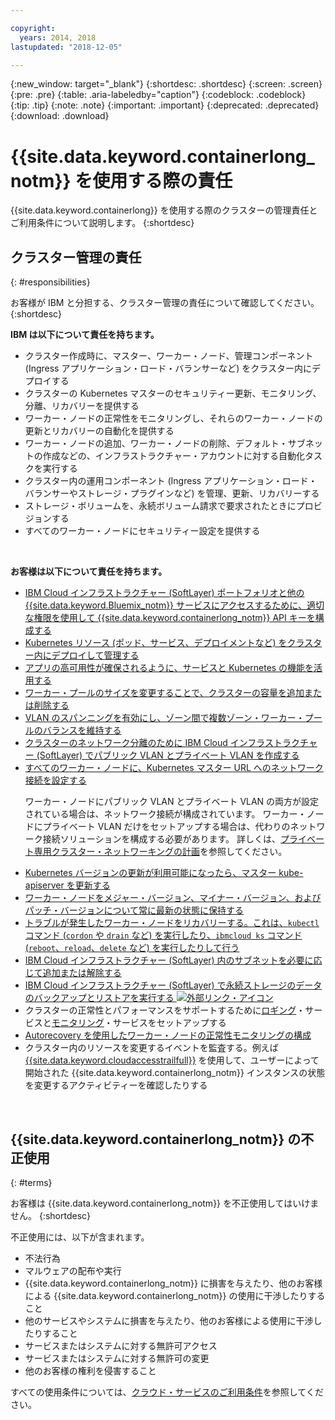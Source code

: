 ```yaml
---

copyright:
  years: 2014, 2018
lastupdated: "2018-12-05"

---
```


{:new_window: target="_blank"}
{:shortdesc: .shortdesc}
{:screen: .screen}
{:pre: .pre}
{:table: .aria-labeledby="caption"}
{:codeblock: .codeblock}
{:tip: .tip}
{:note: .note}
{:important: .important}
{:deprecated: .deprecated}
{:download: .download}



# {{site.data.keyword.containerlong_notm}} を使用する際の責任
{{site.data.keyword.containerlong}} を使用する際のクラスターの管理責任とご利用条件について説明します。
{:shortdesc}

## クラスター管理の責任
{: #responsibilities}

お客様が IBM と分担する、クラスター管理の責任について確認してください。
{:shortdesc}

**IBM は以下について責任を持ちます。**

- クラスター作成時に、マスター、ワーカー・ノード、管理コンポーネント (Ingress アプリケーション・ロード・バランサーなど) をクラスター内にデプロイする
- クラスターの Kubernetes マスターのセキュリティー更新、モニタリング、分離、リカバリーを提供する
- ワーカー・ノードの正常性をモニタリングし、それらのワーカー・ノードの更新とリカバリーの自動化を提供する
- ワーカー・ノードの追加、ワーカー・ノードの削除、デフォルト・サブネットの作成などの、インフラストラクチャー・アカウントに対する自動化タスクを実行する
- クラスター内の運用コンポーネント (Ingress アプリケーション・ロード・バランサーやストレージ・プラグインなど) を管理、更新、リカバリーする
- ストレージ・ボリュームを、永続ボリューム請求で要求されたときにプロビジョンする
- すべてのワーカー・ノードにセキュリティー設定を提供する

</br>

**お客様は以下について責任を持ちます。**

- [IBM Cloud インフラストラクチャー (SoftLayer) ポートフォリオと他の {{site.data.keyword.Bluemix_notm}} サービスにアクセスするために、適切な権限を使用して {{site.data.keyword.containerlong_notm}} API キーを構成する](cs_users.html#api_key)
- [Kubernetes リソース (ポッド、サービス、デプロイメントなど) をクラスター内にデプロイして管理する](cs_app.html#app_cli)
- [アプリの高可用性が確保されるように、サービスと Kubernetes の機能を活用する](cs_app.html#highly_available_apps)
- [ワーカー・プールのサイズを変更することで、クラスターの容量を追加または削除する](cs_clusters.html#add_workers)
- [VLAN のスパンニングを有効にし、ゾーン間で複数ゾーン・ワーカー・プールのバランスを維持する](cs_clusters_planning.html#ha_clusters)
- [クラスターのネットワーク分離のために IBM Cloud インフラストラクチャー (SoftLayer) でパブリック VLAN とプライベート VLAN を作成する ](/docs/infrastructure/vlans/getting-started.html#getting-started-with-vlans)
- [すべてのワーカー・ノードに、Kubernetes マスター URL へのネットワーク接続を設定する](cs_firewall.html#firewall) <p class="note">ワーカー・ノードにパブリック VLAN とプライベート VLAN の両方が設定されている場合は、ネットワーク接続が構成されています。 ワーカー・ノードにプライベート VLAN だけをセットアップする場合は、代わりのネットワーク接続ソリューションを構成する必要があります。 詳しくは、[プライベート専用クラスター・ネットワーキングの計画](cs_network_cluster.html#private_vlan)を参照してください。 </p>
- [Kubernetes バージョンの更新が利用可能になったら、マスター kube-apiserver を更新する](cs_cluster_update.html#master)
- [ワーカー・ノードをメジャー・バージョン、マイナー・バージョン、およびパッチ・バージョンについて常に最新の状態に保持する](cs_cluster_update.html#worker_node)
- [トラブルが発生したワーカー・ノードをリカバリーする。これは、`kubectl` コマンド (`cordon` や `drain` など) を実行したり、`ibmcloud ks` コマンド (`reboot`、`reload`、`delete` など) を実行したりして行う](cs_cli_reference.html#cs_worker_reboot)
- [IBM Cloud インフラストラクチャー (SoftLayer) 内のサブネットを必要に応じて追加または解除する](cs_subnets.html#subnets)
- [IBM Cloud インフラストラクチャー (SoftLayer) で永続ストレージのデータのバックアップとリストアを実行する ![外部リンク・アイコン](../icons/launch-glyph.svg "外部リンク・アイコン")](../services/RegistryImages/ibm-backup-restore/index.html)
- クラスターの正常性とパフォーマンスをサポートするために[ロギング](cs_health.html#logging)・サービスと[モニタリング](cs_health.html#view_metrics)・サービスをセットアップする
- [Autorecovery を使用したワーカー・ノードの正常性モニタリングの構成](cs_health.html#autorecovery)
- クラスター内のリソースを変更するイベントを監査する。例えば [{{site.data.keyword.cloudaccesstrailfull}}](cs_at_events.html#at_events) を使用して、ユーザーによって開始された {{site.data.keyword.containerlong_notm}} インスタンスの状態を変更するアクティビティーを確認したりする

<br />


## {{site.data.keyword.containerlong_notm}} の不正使用
{: #terms}

お客様は {{site.data.keyword.containerlong_notm}} を不正使用してはいけません。
{:shortdesc}

不正使用には、以下が含まれます。

*   不法行為
*   マルウェアの配布や実行
*   {{site.data.keyword.containerlong_notm}} に損害を与えたり、他のお客様による {{site.data.keyword.containerlong_notm}} の使用に干渉したりすること
*   他のサービスやシステムに損害を与えたり、他のお客様による使用に干渉したりすること
*   サービスまたはシステムに対する無許可アクセス
*   サービスまたはシステムに対する無許可の変更
*   他のお客様の権利を侵害すること


すべての使用条件については、[クラウド・サービスのご利用条件](https://console.bluemix.net/docs/overview/terms-of-use/notices.html#terms)を参照してください。
